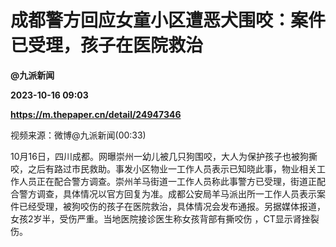 # 成都警方回应女童小区遭恶犬围咬：案件已受理，孩子在医院救治
**@九派新闻**

**2023-10-16 09:03**

**https://m.thepaper.cn/detail/24947346**

视频来源：微博@九派新闻(00:33)

10月16日，四川成都。网曝崇州一幼儿被几只狗围咬，大人为保护孩子也被狗撕咬，之后有路过市民救助。事发小区物业一工作人员表示已知晓此事，物业相关工作人员正在配合警方调查。崇州羊马街道一工作人员称此事警方已受理，街道正配合警方调查，具体情况以官方回复为准。成都公安局羊马派出所一工作人员表示案件已经受理，被狗咬伤的孩子在医院救治，具体情况会发布通报。另据媒体报道，女孩2岁半，受伤严重。当地医院接诊医生称女孩背部有撕咬伤 ，CT显示肾挫裂伤。